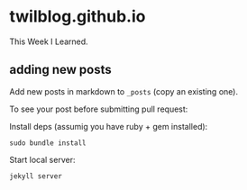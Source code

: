 # twilblog.github.io
This Week I Learned.

## adding new posts

Add new posts in markdown to `_posts` (copy an existing one).

To see your post before submitting pull request:

Install deps (assumig you have ruby + gem installed):

    sudo bundle install

Start local server:

    jekyll server
